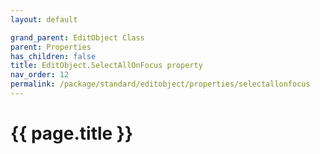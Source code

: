 ```yaml
---
layout: default

grand_parent: EditObject Class
parent: Properties
has_children: false
title: EditObject.SelectAllOnFocus property
nav_order: 12
permalink: /package/standard/editobject/properties/selectallonfocus
---
```

# {{ page.title }}




